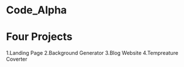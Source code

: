 # Code_Alpha
# Four Projects 
1.Landing Page
2.Background Generator
3.Blog Website
4.Tempreature Coverter
